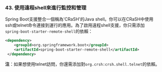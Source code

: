### 43. 使用遠程shell來進行監控和管理

Spring Boot支援整合一個稱為'CRaSH'的Java shell。你可以在CRaSH中使用ssh或telnet命令連接到運行的應用。為了啟用遠程shell支援，你只需添加`spring-boot-starter-remote-shell`的依賴：
```xml
<dependency>
    <groupId>org.springframework.boot</groupId>
    <artifactId>spring-boot-starter-remote-shell</artifactId>
 </dependency>
```
**注**：如果想使用telnet訪問，你還需添加對`org.crsh:crsh.shell.telnet`的依賴。
